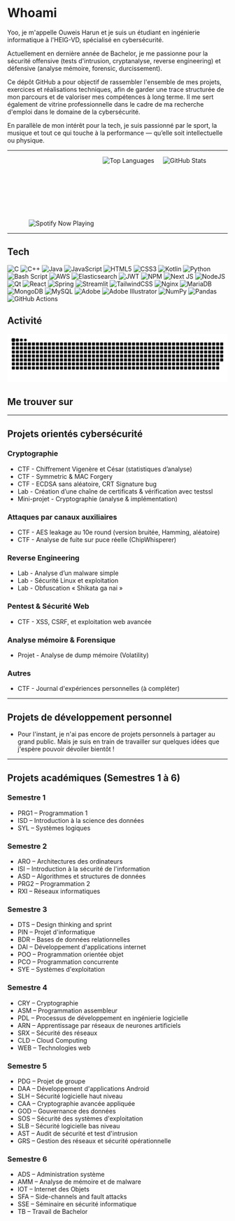 
# Whoami

Yoo, je m'appelle Ouweis Harun et je suis un étudiant en ingénierie informatique à l'HEIG-VD, spécialisé en cybersécurité.

Actuellement en dernière année de Bachelor, je me passionne pour la sécurité offensive (tests d'intrusion, cryptanalyse, reverse engineering) et défensive (analyse mémoire, forensic, durcissement).  

Ce dépôt GitHub a pour objectif de rassembler l'ensemble de mes projets, exercices et réalisations techniques, afin de garder une trace structurée de mon parcours et de valoriser mes compétences à long terme. Il me sert également de vitrine professionnelle dans le cadre de ma recherche d'emploi dans le domaine de la cybersécurité.

En parallèle de mon intérêt pour la tech, je suis passionné par le sport, la musique et tout ce qui touche à la performance — qu’elle soit intellectuelle ou physique.

---

<!-- Widgets (Spotify + GitHub) -->
<div align="center" style="display: flex; justify-content: center; gap: 20px; flex-wrap: wrap; align-items: flex-end;">

  <!-- Spotify -->
  <picture>
    <source media="(prefers-color-scheme: dark)" srcset="https://novatorem-pv.vercel.app/api/spotify?background_color=0d1117&border_color=ffffff" />
    <source media="(prefers-color-scheme: light)" srcset="https://novatorem-pv.vercel.app/api/spotify?background_color=ffffff&border_color=000000" />
    <img src="https://novatorem-pv.vercel.app/api/spotify?background_color=ffffff&border_color=000000" alt="Spotify Now Playing" height="160" />
  </picture>

  <!-- GitHub Langs -->
  <img src="https://github-readme-stats.vercel.app/api?username=Tobi2o&theme=default&hide_border=false&include_all_commits=true&count_private=true" height="160" alt="Top Languages" />

  <!-- GitHub Stats -->
  <img src="https://github-readme-stats.vercel.app/api/top-langs/?username=Tobi2o&theme=default&hide_border=false&include_all_commits=true&count_private=true&layout=compact" height="160" alt="GitHub Stats" />

</div>

---

## Tech

![C](https://img.shields.io/badge/c-%2300599C.svg?style=for-the-badge&logo=c&logoColor=white) ![C++](https://img.shields.io/badge/c++-%2300599C.svg?style=for-the-badge&logo=c%2B%2B&logoColor=white) ![Java](https://img.shields.io/badge/java-%23ED8B00.svg?style=for-the-badge&logo=openjdk&logoColor=white) ![JavaScript](https://img.shields.io/badge/javascript-%23323330.svg?style=for-the-badge&logo=javascript&logoColor=%23F7DF1E) ![HTML5](https://img.shields.io/badge/html5-%23E34F26.svg?style=for-the-badge&logo=html5&logoColor=white) ![CSS3](https://img.shields.io/badge/css3-%231572B6.svg?style=for-the-badge&logo=css3&logoColor=white) ![Kotlin](https://img.shields.io/badge/kotlin-%237F52FF.svg?style=for-the-badge&logo=kotlin&logoColor=white) ![Python](https://img.shields.io/badge/python-3670A0?style=for-the-badge&logo=python&logoColor=ffdd54) ![Bash Script](https://img.shields.io/badge/bash_script-%23121011.svg?style=for-the-badge&logo=gnu-bash&logoColor=white) ![AWS](https://img.shields.io/badge/AWS-%23FF9900.svg?style=for-the-badge&logo=amazon-aws&logoColor=white) ![Elasticsearch](https://img.shields.io/badge/elasticsearch-%230377CC.svg?style=for-the-badge&logo=elasticsearch&logoColor=white) ![JWT](https://img.shields.io/badge/JWT-black?style=for-the-badge&logo=JSON%20web%20tokens) ![NPM](https://img.shields.io/badge/NPM-%23CB3837.svg?style=for-the-badge&logo=npm&logoColor=white) ![Next JS](https://img.shields.io/badge/Next-black?style=for-the-badge&logo=next.js&logoColor=white) ![NodeJS](https://img.shields.io/badge/node.js-6DA55F?style=for-the-badge&logo=node.js&logoColor=white) ![Qt](https://img.shields.io/badge/Qt-%23217346.svg?style=for-the-badge&logo=Qt&logoColor=white) ![React](https://img.shields.io/badge/react-%2320232a.svg?style=for-the-badge&logo=react&logoColor=%2361DAFB) ![Spring](https://img.shields.io/badge/spring-%236DB33F.svg?style=for-the-badge&logo=spring&logoColor=white) ![Streamlit](https://img.shields.io/badge/Streamlit-%23FE4B4B.svg?style=for-the-badge&logo=streamlit&logoColor=white) ![TailwindCSS](https://img.shields.io/badge/tailwindcss-%2338B2AC.svg?style=for-the-badge&logo=tailwind-css&logoColor=white) ![Nginx](https://img.shields.io/badge/nginx-%23009639.svg?style=for-the-badge&logo=nginx&logoColor=white) ![MariaDB](https://img.shields.io/badge/MariaDB-003545?style=for-the-badge&logo=mariadb&logoColor=white) ![MongoDB](https://img.shields.io/badge/MongoDB-%234ea94b.svg?style=for-the-badge&logo=mongodb&logoColor=white) ![MySQL](https://img.shields.io/badge/mysql-4479A1.svg?style=for-the-badge&logo=mysql&logoColor=white) ![Adobe](https://img.shields.io/badge/adobe-%23FF0000.svg?style=for-the-badge&logo=adobe&logoColor=white) ![Adobe Illustrator](https://img.shields.io/badge/adobe%20illustrator-%23FF9A00.svg?style=for-the-badge&logo=adobe%20illustrator&logoColor=white) ![NumPy](https://img.shields.io/badge/numpy-%23013243.svg?style=for-the-badge&logo=numpy&logoColor=white) ![Pandas](https://img.shields.io/badge/pandas-%23150458.svg?style=for-the-badge&logo=pandas&logoColor=white) ![GitHub Actions](https://img.shields.io/badge/github%20actions-%232671E5.svg?style=for-the-badge&logo=githubactions&logoColor=white)

## Activité

<picture>
  <source media="(prefers-color-scheme: dark)" srcset="https://raw.githubusercontent.com/tobiasmeyhoefer/tobiasmeyhoefer/output/github-snake-dark.svg" />
  <source media="(prefers-color-scheme: light)" srcset="https://raw.githubusercontent.com/Tobi2o/Tobi2o/output/github-snake.svg" />
  <img alt="github-snake" src="https://raw.githubusercontent.com/Tobi2o/Tobi2o/output/github-snake.svg" />
</picture>

## Me trouver sur

<div align="left">
  <!-- Logos sociaux -->
</div>

---


## Projets orientés cybersécurité

### Cryptographie

- CTF - Chiffrement Vigenère et César (statistiques d’analyse)
- CTF - Symmetric & MAC Forgery
- CTF - ECDSA sans aléatoire, CRT Signature bug
- Lab - Création d’une chaîne de certificats & vérification avec testssl
- Mini-projet - Cryptographie (analyse & implémentation)

### Attaques par canaux auxiliaires

- CTF - AES leakage au 10e round (version bruitée, Hamming, aléatoire)
- CTF - Analyse de fuite sur puce réelle (ChipWhisperer)

### Reverse Engineering

- Lab - Analyse d’un malware simple
- Lab - Sécurité Linux et exploitation
- Lab - Obfuscation « Shikata ga nai »

### Pentest & Sécurité Web

- CTF - XSS, CSRF, et exploitation web avancée

### Analyse mémoire & Forensique

- Projet - Analyse de dump mémoire (Volatility)

### Autres

- CTF - Journal d'expériences personnelles (à compléter)

---

## Projets de développement personnel

- Pour l'instant, je n'ai pas encore de projets personnels à partager au grand public.   Mais je suis en train de travailler sur quelques idées que j'espère pouvoir dévoiler bientôt !

---

## Projets académiques (Semestres 1 à 6)

### Semestre 1

- PRG1 – Programmation 1
- ISD – Introduction à la science des données
- SYL – Systèmes logiques

### Semestre 2

- ARO – Architectures des ordinateurs
- ISI – Introduction à la sécurité de l'information
- ASD – Algorithmes et structures de données
- PRG2 – Programmation 2
- RXI – Réseaux informatiques

### Semestre 3

- DTS – Design thinking and sprint
- PIN – Projet d'informatique
- BDR – Bases de données relationnelles
- DAI – Développement d'applications internet
- POO – Programmation orientée objet
- PCO – Programmation concurrente
- SYE – Systèmes d'exploitation

### Semestre 4

- CRY – Cryptographie
- ASM – Programmation assembleur
- PDL – Processus de développement en ingénierie logicielle
- ARN – Apprentissage par réseaux de neurones artificiels
- SRX – Sécurité des réseaux
- CLD – Cloud Computing
- WEB – Technologies web

### Semestre 5

- PDG – Projet de groupe
- DAA – Développement d'applications Android
- SLH – Sécurité logicielle haut niveau
- CAA – Cryptographie avancée appliquée
- GOD – Gouvernance des données
- SOS – Sécurité des systèmes d'exploitation
- SLB – Sécurité logicielle bas niveau
- AST – Audit de sécurité et test d'intrusion
- GRS – Gestion des réseaux et sécurité opérationnelle

### Semestre 6

- ADS – Administration système
- AMM – Analyse de mémoire et de malware
- IOT – Internet des Objets
- SFA – Side-channels and fault attacks
- SSE – Séminaire en sécurité informatique
- TB – Travail de Bachelor

